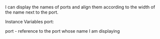 I can display the names of ports and align them according to the width of the name next to the port.

Instance Variables
	port:		<EpicPort>

port
	- reference to the port whose name I am displaying
